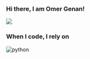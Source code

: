 ### Hi there, I am Omer Genan!
![](https://komarev.com/ghpvc/?username=genan2003&color=blue)

<h3>When I code, I rely on</h3>
<p>
<img alt="python" src="https://img.shields.io/badge/:badgeContent?style=flat-square&logo=Python">
</p>
